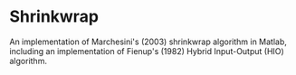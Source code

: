# Shrinkwrap
An implementation of Marchesini's (2003) shrinkwrap algorithm in Matlab, including an implementation of Fienup's (1982) Hybrid Input-Output (HIO) algorithm.
